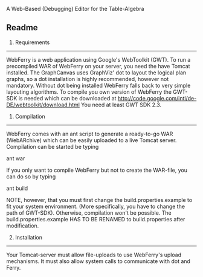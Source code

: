 A Web-Based (Debugging) Editor for the Table-Algebra

Readme
------

1. Requirements
---------------

WebFerry is a web application using Google's WebToolkit (GWT). To run a precompiled WAR
of WebFerry on your server, you need the have Tomcat installed.
The GraphCanvas uses GraphViz' dot to layout the logical plan graphs, so a dot installation
is highly recommended, however not mandatory. Without dot being installed WebFerry falls back
to very simple layouting algorithms.
To compile you own version of WebFerry the GWT-SDK is needed which can be downloaded at
http://code.google.com/intl/de-DE/webtoolkit/download.html
You need at least GWT SDK 2.3.

1. Compilation
--------------

WebFerry comes with an ant script to generate a ready-to-go WAR (WebARchive) which can be easily
uploaded to a live Tomcat server. Compilation can be started be typing

ant war

If you only want to compile WebFerry but not to create the WAR-file, you can do so by typing

ant build

NOTE, however, that you must first change the build.properties.example to fit your system environment.
(More specifically, you have to change the path of GWT-SDK). Otherwise, compilation won't be possible.
The build.properties.example  HAS TO BE RENAMED  to build.properties after modification.

2. Installation
---------------

Your Tomcat-server must allow file-uploads to use WebFerry's upload mechanisms. It must also allow
system calls to communicate with dot and Ferry.


